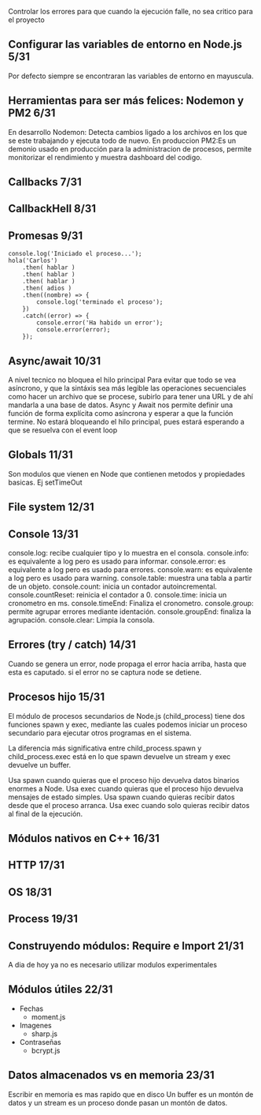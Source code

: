 

Controlar los errores para que cuando la ejecución falle, no sea critico para el proyecto

## Configurar las variables de entorno en Node.js 5/31
Por defecto siempre se encontraran las variables de entorno en mayuscula.


## Herramientas para ser más felices: Nodemon y PM2 6/31
En desarrollo Nodemon: Detecta cambios ligado a los archivos en los que se este trabajando y ejecuta todo de nuevo.
En produccion PM2:Es un demonio usado en producción para la administracion de procesos, permite monitorizar el rendimiento y muestra dashboard del codigo. 

## Callbacks 7/31

## CallbackHell 8/31
## Promesas 9/31
```
console.log('Iniciado el proceso...');
hola('Carlos')
    .then( hablar )
    .then( hablar )
    .then( hablar )
    .then( adios )
    .then((nombre) => {
        console.log('terminado el proceso');
    })
    .catch((error) => {
        console.error('Ha habido un error');
        console.error(error);
    });
```

## Async/await 10/31
A nivel tecnico no bloquea el hilo principal
Para evitar que todo se vea asíncrono, y que la sintáxis sea más legible las operaciones secuenciales como hacer un archivo que se procese, subirlo para tener una URL y de ahí mandarla a una base de datos.
Async y Await nos permite definir una función de forma explícita como asíncrona y esperar a que la función termine. No estará bloqueando el hilo principal, pues estará esperando a que se resuelva con el event loop

## Globals 11/31
Son modulos que vienen en Node que contienen metodos y propiedades basicas. Ej setTimeOut

## File system 12/31

## Console 13/31
console.log: recibe cualquier tipo y lo muestra en el consola.
console.info: es equivalente a log pero es usado para informar.
console.error: es equivalente a log pero es usado para errores.
console.warn: es equivalente a log pero es usado para warning.
console.table: muestra una tabla a partir de un objeto.
console.count: inicia un contador autoincremental.
console.countReset: reinicia el contador a 0.
console.time: inicia un cronometro en ms.
console.timeEnd: Finaliza el cronometro.
console.group: permite agrupar errores mediante identación.
console.groupEnd: finaliza la agrupación.
console.clear: Limpia la consola.

## Errores (try / catch) 14/31
Cuando se genera un error, node propaga el error hacia arriba, hasta que esta es caputado. si el error no se captura node se detiene.

## Procesos hijo 15/31
El módulo de procesos secundarios de Node.js (child_process) tiene dos funciones spawn y exec, mediante las cuales podemos iniciar un proceso secundario para ejecutar otros programas en el sistema.

La diferencia más significativa entre child_process.spawn y child_process.exec está en lo que spawn devuelve un stream y exec devuelve un buffer.

Usa spawn cuando quieras que el proceso hijo devuelva datos binarios enormes a Node.
Usa exec cuando quieras que el proceso hijo devuelva mensajes de estado simples.
Usa spawn cuando quieras recibir datos desde que el proceso arranca.
Usa exec cuando solo quieras recibir datos al final de la ejecución.

## Módulos nativos en C++ 16/31


## HTTP 17/31

## OS 18/31

## Process 19/31


## Construyendo módulos: Require e Import 21/31
A dia de hoy ya no es necesario utilizar modulos experimentales

## Módulos útiles 22/31
- Fechas
  - moment.js
- Imagenes
  - sharp.js
- Contraseñas
  - bcrypt.js

## Datos almacenados vs en memoria 23/31
Escribir en memoria es mas rapido que en disco
Un buffer es un montón de datos y un stream es un proceso donde pasan un montón de datos.